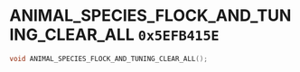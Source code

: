 # ANIMAL_SPECIES_FLOCK_AND_TUNING_CLEAR_ALL `0x5EFB415E`

```cpp
void ANIMAL_SPECIES_FLOCK_AND_TUNING_CLEAR_ALL();
```